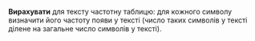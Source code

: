 **Вирахувати**  для тексту частотну таблицю: для кожного символу визначити його частоту появи у тексті (число таких символів у тексті ділене на загальне число символів у тексті).
